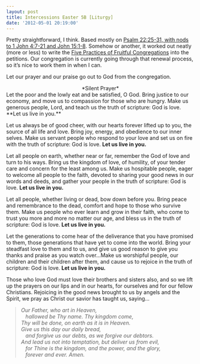 ```yaml
---
layout: post
title: Intercessions Easter 5B [Liturgy]
date: '2012-05-01 20:19:00'
---
```



Pretty straightforward, I think. Based mostly on [Psalm 22:25-31, with nods to 1 John 4:7-21 and John 15:1-8](http://bible.oremus.org/?ql=202903678). Somehow or another, it worked out neatly (more or less) to write the [Five Practices of Fruitful Congregations](http://fivepractices.org/) into the petitions. Our congregation is currently going through that renewal process, so it’s nice to work them in when I can.

Let our prayer and our praise go out to God from the congregation.

<div style="text-align: center;">*Silent Prayer*</div>Let the poor and the lowly eat and be satisfied, O God. Bring justice to our economy, and move us to compassion for those who are hungry. Make us generous people, Lord, and teach us the truth of scripture: God is love. **Let us live in you.**

Let us always be of good cheer, with our hearts forever lifted up to you, the source of all life and love. Bring joy, energy, and obedience to our inner selves. Make us servant people who respond to your love and set us on fire with the truth of scripture: God is love. **Let us live in you.**

Let all people on earth, whether near or far, remember the God of love and turn to his ways. Bring us the kingdom of love, of humility, of your tender care and concern for the least among us. Make us hospitable people, eager to welcome all people to the faith, devoted to sharing your good news in our words and deeds, and gather your people in the truth of scripture: God is love. **Let us live in you.**

Let all people, whether living or dead, bow down before you. Bring peace and remembrance to the dead, comfort and hope to those who survive them. Make us people who ever learn and grow in their faith, who come to trust you more and more no matter our age, and bless us in the truth of scripture: God is love. **Let us live in you.**

Let the generations to come hear of the deliverance that you have promised to them, those generations that have yet to come into the world. Bring your steadfast love to them and to us, and give us good reason to give you thanks and praise as you watch over…Make us worshipful people, our children and their children after them, and cause us to rejoice in the truth of scripture: God is love. **Let us live in you.**

Those who love God must love their brothers and sisters also, and so we lift up the prayers on our lips and in our hearts, for ourselves and for our fellow Christians. Rejoicing in the good news brought to us by angels and the Spirit, we pray as Christ our savior has taught us, saying…

> *Our Father, who art in Heaven,  
>    hallowed be Thy name. Thy kingdom come,  
> Thy will be done, on earth as it is in Heaven.  
> Give us this day our daily bread,  
>    and forgive us our debts, as we forgive our debtors.  
> And lead us not into temptation, but deliver us from evil,  
>    for Thine is the kingdom, and the power, and the glory,  
>    forever and ever. Amen.*


